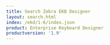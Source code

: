 ```yaml
---
title: Search Zebra EKB Designer
layout: search.html
index: /ekd/1-6/index.json
product: Enterprise Keyboard Designer
productversion: '1.9'
---
```





